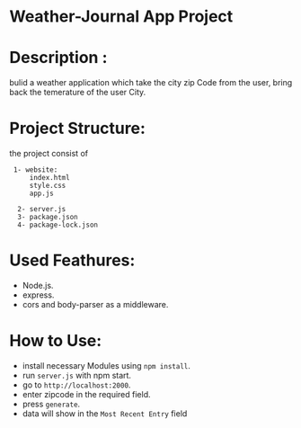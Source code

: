 # Weather-Journal App Project
# Description :
  bulid a weather application which take the city zip Code from the user, bring back the temerature of the user City.
# Project Structure:
  the project consist of 
     
     1- website:
         index.html
         style.css
         app.js
       
      2- server.js
      3- package.json
      4- package-lock.json
      
# Used Feathures:
  * Node.js.
  * express.
  * cors and body-parser as a middleware.
# How to Use:
  * install necessary Modules using `npm install`.
  * run `server.js` with npm start.
  * go to `http://localhost:2000`.
  * enter zipcode in the required field.
  * press `generate`.
  * data will show in the `Most Recent Entry` field

